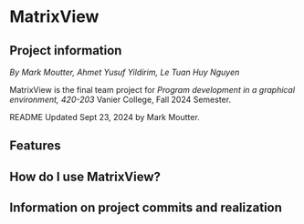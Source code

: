 # MatrixView

## Project information
*By Mark Moutter, Ahmet Yusuf Yildirim, Le Tuan Huy Nguyen*


MatrixView is the final team project for *Program development in a graphical environment, 420-203*
Vanier College, Fall 2024 Semester.


README Updated Sept 23, 2024 by Mark Moutter.

## Features


## How do I use MatrixView?



## Information on project commits and realization




